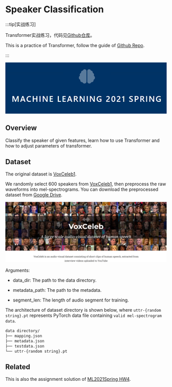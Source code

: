# Speaker Classification

:::tip[实战练习]

Transformer实战练习，代码见[Github仓库](https://github.com/bonjour-npy/Speaker-Classification)。

This is a practice of Transformer, follow the guide of [Github Repo](https://github.com/bonjour-npy/Speaker-Classification).

:::

![image-20240113175506430](https://raw.githubusercontent.com/bonjour-npy/Image-Hosting-Service/main/typora_imagesimage-20240113175506430.png)

## Overview

Classify the speaker of given features, learn how to use Transformer and how to adjust parameters of transformer.

## Dataset

The original dataset is [VoxCeleb1](https://www.robots.ox.ac.uk/~vgg/data/voxceleb/).

We randomly select 600 speakers from [VoxCeleb1](https://www.robots.ox.ac.uk/~vgg/data/voxceleb/), then preprocess the raw waveforms into mel-spectrograms. You can download the preprocessed dataset from [Google Drive](https://drive.google.com/file/d/1gaFy8RaQVUEXo2n0peCBR5gYKCB-mNHc/view?usp=drive_link).

![Screenshot 2024-01-13 163041](https://raw.githubusercontent.com/bonjour-npy/Image-Hosting-Service/main/typora_imagesScreenshot%202024-01-13%20163041.png)

Arguments:

- data_dir: The path to the data directory.

- metadata_path: The path to the metadata.

- segment_len: The length of audio segment for training.

The architecture of dataset directory is shown below, where `uttr-{random string}.pt` represents PyTorch data file containing `valid mel-spectrogram data`.

```
data directory/
├── mapping.json
├── metadata.json
├── testdata.json
└── uttr-{random string}.pt
```

## Related

This is also the assignment solution of [ML2021Spring HW4](https://speech.ee.ntu.edu.tw/~hylee/ml/2021-spring.php).